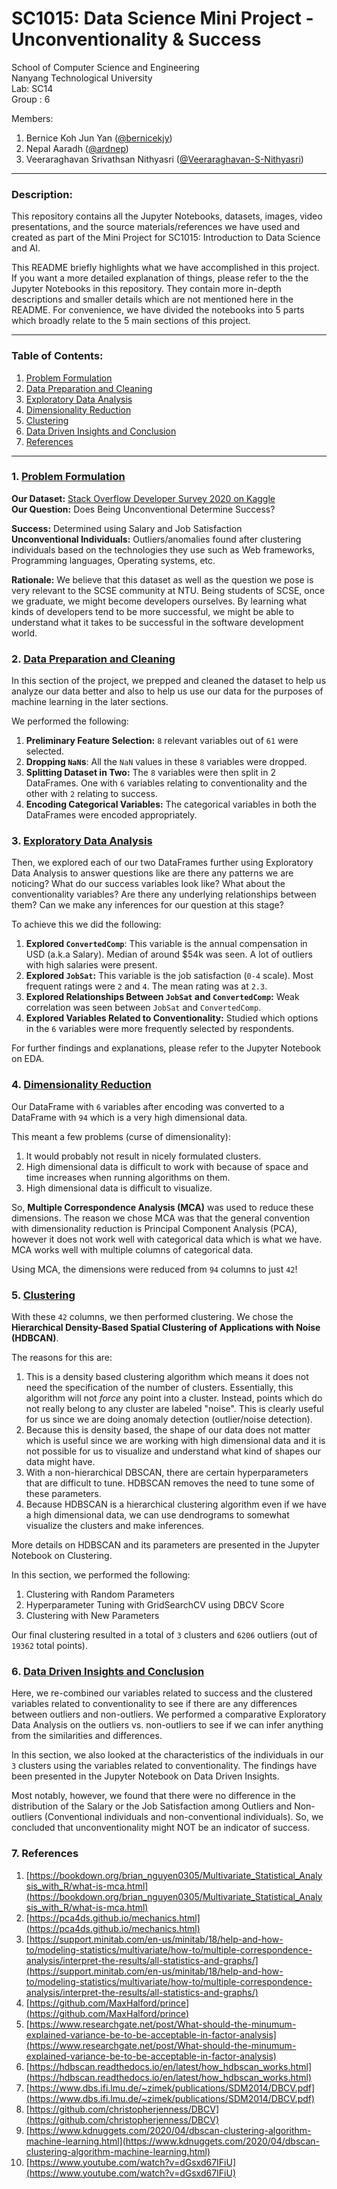 # SC1015: Data Science Mini Project - Unconventionality & Success

School of Computer Science and Engineering \
Nanyang Technological University \
Lab: SC14 \
Group : 6 

Members: 
1. Bernice Koh Jun Yan ([@bernicekjy](https://github.com/bernicekjy))
2. Nepal Aaradh ([@ardnep](https://github.com/ardnep))
3. Veeraraghavan Srivathsan Nithyasri ([@Veeraraghavan-S-Nithyasri](https://github.com/Veeraraghavan-S-Nithyasri))

---
### Description:
This repository contains all the Jupyter Notebooks, datasets, images, video presentations, and the source materials/references we have used and created as part of the Mini Project for SC1015: Introduction to Data Science and AI. 

This README briefly highlights what we have accomplished in this project. If you want a more detailed explanation of things, please refer to the the Jupyter Notebooks in this repository. They contain more in-depth descriptions and smaller details which are not mentioned here in the README. For convenience, we have divided the notebooks into 5 parts which broadly relate to the 5 main sections of this project.

---
### Table of Contents:
1. [Problem Formulation](#1-Problem-Formlation)
2. [Data Preparation and Cleaning](#2-Data-Preparation-and-Cleaning)
3. [Exploratory Data Analysis](#3-Exploratory-Data-Analysis)
4. [Dimensionality Reduction](#4-Dimensionality-Reduction)
5. [Clustering](#5-Clustering)
6. [Data Driven Insights and Conclusion](#6-Data-Driven-Insights-and-Conclusion)
7. [References](#7-References)
---
### 1. [Problem Formulation](https://github.com/ardnep/ntu-sc1015-mini-project/blob/a1e85b5ec7fdeeaca5ddf6c4cdc55a9e95874124/Part_1_Data_Prep_Cleaning.ipynb)

**Our Dataset:** [Stack Overflow Developer Survey 2020 on Kaggle](https://www.kaggle.com/aitzaz/stack-overflow-developer-survey-2020) \
**Our Question:** Does Being Unconventional Determine Success? 

**Success:** Determined using Salary and Job Satisfaction \
**Unconventional Individuals:** Outliers/anomalies found after clustering individuals based on the  technologies they use such as Web frameworks, Programming languages, Operating systems, etc.

**Rationale:** We believe that this dataset as well as the question we pose is very relevant to the SCSE community at NTU. Being students of SCSE, once we graduate, we might become developers ourselves. By learning what kinds of developers tend to be more successful, we might be able to understand what it takes to be successful in the software development world. 

### 2. [Data Preparation and Cleaning](https://github.com/ardnep/ntu-sc1015-mini-project/blob/a1e85b5ec7fdeeaca5ddf6c4cdc55a9e95874124/Part_1_Data_Prep_Cleaning.ipynb)
In this section of the project, we prepped and cleaned the dataset to help us analyze our data better and also to help us use our data for the purposes of machine learning in the later sections. 

We performed the following:
1. **Preliminary Feature Selection:** `8` relevant variables out of `61` were selected.
2. **Dropping `NaN`s**: All the `NaN` values in these `8` variables were dropped. 
3. **Splitting Dataset in Two:** The `8` variables were then split in 2 DataFrames. One with `6` variables relating to conventionality and the other with `2` relating to success. 
4. **Encoding Categorical Variables:** The categorical variables in both the DataFrames were encoded appropriately. 

### 3. [Exploratory Data Analysis](https://github.com/ardnep/ntu-sc1015-mini-project/blob/e79194b4337bb109729f915ef474e608031fd4f8/Part_2_EDA.ipynb)
Then, we explored each of our two DataFrames further using Exploratory Data Analysis to answer questions like are there any patterns we are noticing? What do our success variables look like? What about the conventionality variables? Are there any underlying relationships between them? Can we make any inferences for our question at this stage? 

To achieve this we did the following:
1. **Explored `ConvertedComp`**: This variable is the annual compensation in USD (a.k.a Salary). Median of around $54k was seen. A lot of outliers with high salaries were present.
2. **Explored `JobSat`:** This variable is the job satisfaction (`0-4` scale). Most frequent ratings were `2` and `4`. The mean rating was at `2.3`.
3. **Explored Relationships Between `JobSat` and `ConvertedComp`:** Weak correlation was seen between `JobSat` and `ConvertedComp`.
4. **Explored Variables Related to Conventionality:** Studied which options in the `6` variables were more frequently selected by respondents. 

For further findings and explanations, please refer to the Jupyter Notebook on EDA.

### 4. [Dimensionality Reduction](https://github.com/ardnep/ntu-sc1015-mini-project/blob/a1e85b5ec7fdeeaca5ddf6c4cdc55a9e95874124/Part_3_Dimension_Reduction.ipynb)
Our DataFrame with `6` variables after encoding was converted to a DataFrame  with `94` which is a very high dimensional data. 

This meant a few problems (curse of dimensionality):
1. It would probably not result in nicely formulated clusters.
2. High dimensional data is difficult to work with because of space and time increases when running algorithms on them.
3. High dimensional data is difficult to visualize.

So, **Multiple Correspondence Analysis (MCA)** was used to reduce these dimensions. The reason we chose MCA was that the general convention with dimensionality reduction is Principal Component Analysis (PCA), however it does not work well with categorical data which is what we have. MCA works well with multiple columns of categorical data. 

Using MCA, the dimensions were reduced from `94` columns to just `42`!


### 5. [Clustering](https://github.com/ardnep/ntu-sc1015-mini-project/blob/a1e85b5ec7fdeeaca5ddf6c4cdc55a9e95874124/Part_4_Clustering.ipynb)

With these `42` columns, we then performed clustering. We chose the **Hierarchical Density-Based Spatial Clustering of Applications with Noise (HDBCAN)**. 

The reasons for this are:
1. This is a density based clustering algorithm which means it does not need the specification of the number of clusters. Essentially, this algorithm will not *force* any point into a cluster. Instead, points which do not really belong to any cluster are labeled "noise". This is clearly useful for us since we are doing anomaly detection (outlier/noise detection).
2. Because this is density based, the shape of our data does not matter which is useful since we are working with high dimensional data and it is not possible for us to visualize and understand what kind of shapes our data might have. 
3. With a non-hierarchical DBSCAN, there are certain hyperparameters that are difficult to tune. HDBSCAN removes the need to tune some of these parameters. 
4. Because HDBSCAN is a hierarchical clustering algorithm even if we have a high dimensional data, we can use dendrograms to somewhat visualize the clusters and make inferences.

More details on HDBSCAN and its parameters are presented in the Jupyter Notebook on Clustering.

In this section, we performed the following:
1. Clustering with Random Parameters
2. Hyperparameter Tuning with GridSearchCV using DBCV Score
3. Clustering with New Parameters

Our final clustering resulted in a total of `3` clusters and `6206` outliers (out of `19362` total points).

### 6. [Data Driven Insights and Conclusion](https://github.com/ardnep/ntu-sc1015-mini-project/blob/e79194b4337bb109729f915ef474e608031fd4f8/Part_5_Data_Driven_Insights.ipynb)
Here, we re-combined our variables related to success and the clustered variables related to conventionality to see if there are any differences between outliers and non-outliers. We performed a comparative Exploratory Data Analysis on the outliers vs. non-outliers to see if we can infer anything from the similarities and differences. 

In this section, we also looked at the characteristics of the individuals in our `3` clusters using the variables related to conventionality. The findings have been presented in the Jupyter Notebook on Data Driven Insights. 

Most notably, however, we found that there were no difference in the distribution of the Salary or the Job Satisfaction among Outliers and Non-outliers (Conventional individuals and non-conventional individuals). So, we concluded that unconventionality might NOT be an indicator of success. 

### 7. References
1. [https://bookdown.org/brian_nguyen0305/Multivariate_Statistical_Analysis_with_R/what-is-mca.html](https://bookdown.org/brian_nguyen0305/Multivariate_Statistical_Analysis_with_R/what-is-mca.html) 
2. [https://pca4ds.github.io/mechanics.html](https://pca4ds.github.io/mechanics.html) 
3. [https://support.minitab.com/en-us/minitab/18/help-and-how-to/modeling-statistics/multivariate/how-to/multiple-correspondence-analysis/interpret-the-results/all-statistics-and-graphs/](https://support.minitab.com/en-us/minitab/18/help-and-how-to/modeling-statistics/multivariate/how-to/multiple-correspondence-analysis/interpret-the-results/all-statistics-and-graphs/)
4. [https://github.com/MaxHalford/prince](https://github.com/MaxHalford/prince)
5. [https://www.researchgate.net/post/What-should-the-minumum-explained-variance-be-to-be-acceptable-in-factor-analysis](https://www.researchgate.net/post/What-should-the-minumum-explained-variance-be-to-be-acceptable-in-factor-analysis)
6. [https://hdbscan.readthedocs.io/en/latest/how_hdbscan_works.html](https://hdbscan.readthedocs.io/en/latest/how_hdbscan_works.html)
7. [https://www.dbs.ifi.lmu.de/~zimek/publications/SDM2014/DBCV.pdf](https://www.dbs.ifi.lmu.de/~zimek/publications/SDM2014/DBCV.pdf)
8. [https://github.com/christopherjenness/DBCV](https://github.com/christopherjenness/DBCV)
9. [https://www.kdnuggets.com/2020/04/dbscan-clustering-algorithm-machine-learning.html](https://www.kdnuggets.com/2020/04/dbscan-clustering-algorithm-machine-learning.html)
10. [https://www.youtube.com/watch?v=dGsxd67IFiU](https://www.youtube.com/watch?v=dGsxd67IFiU)

